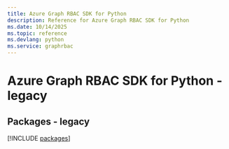 ```yaml
---
title: Azure Graph RBAC SDK for Python
description: Reference for Azure Graph RBAC SDK for Python
ms.date: 10/14/2025
ms.topic: reference
ms.devlang: python
ms.service: graphrbac
---
```

# Azure Graph RBAC SDK for Python - legacy
## Packages - legacy
[!INCLUDE [packages](graph-rbac-index.md)]